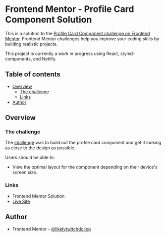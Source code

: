 # Frontend Mentor - Profile Card Component Solution

This is a solution to the [Profile Card Component challenge on Frontend Mentor](https://www.frontendmentor.io/challenges/profile-card-component-cfArpWshJ). Frontend Mentor challenges help you improve your coding skills by building realistic projects.

This project is currently a work in progress using React, styled-components, and Netlify.

## Table of contents

- [Overview](#overview)
  - [The challenge](#the-challenge)
  - [Links](#links)
- [Author](#author)

## Overview

### The challenge

The [challenge](https://www.frontendmentor.io/challenges/profile-card-component-cfArpWshJ) was to build out the profile card component and get it looking as close to the design as possible.

Users should be able to:

- View the optimal layout for the component depending on their device's screen size.

### Links

- Frontend Mentor Solution
- [Live Site](https://01-profile-card-component.netlify.app/)

## Author

- Frontend Mentor - [@likelytwitchdollop](https://www.frontendmentor.io/profile/likelytwitchdollop)
